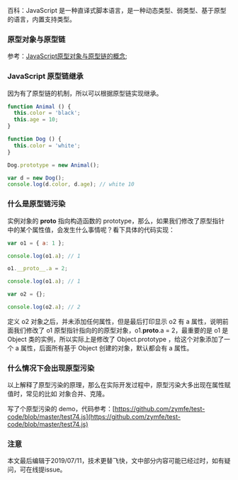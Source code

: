 百科：JavaScript 是一种直译式脚本语言，是一种动态类型、弱类型、基于原型的语言，内置支持类型。

### 原型对象与原型链

参考：[JavaScript原型对象与原型链的概念](https://github.com/zymfe/notebook/blob/master/JavaScript/JavaScript%E5%8E%9F%E5%9E%8B%E5%AF%B9%E8%B1%A1%E4%B8%8E%E5%8E%9F%E5%9E%8B%E9%93%BE%E7%9A%84%E6%A6%82%E5%BF%B5.md);

### JavaScript 原型链继承

因为有了原型链的机制，所以可以根据原型链实现继承。

``` javascript
function Animal () {
  this.color = 'black';
  this.age = 10;
}

function Dog () {
  this.color = 'white';
}

Dog.prototype = new Animal();

var d = new Dog();
console.log(d.color, d.age); // white 10
```

### 什么是原型链污染

实例对象的 __proto__ 指向构造函数的 prototype，那么，如果我们修改了原型指针中的某个属性值，会发生什么事情呢？看下具体的代码实现：

``` javascript
var o1 = { a: 1 };

console.log(o1.a); // 1

o1.__proto__.a = 2;

console.log(o1.a); // 1

var o2 = {};

console.log(o2.a); // 2
```

定义 o2 对象之后，并未添加任何属性，但是最后打印显示 o2 有 a 属性，说明前面我们修改了 o1 原型指针指向的的原型对象，o1.__proto__.a = 2，最重要的是 o1 是 Object 类的实例，所以实际上是修改了 Object.prototype ，给这个对象添加了一个 a 属性，后面所有基于 Object 创建的对象，默认都会有 a 属性。

### 什么情况下会出现原型污染

以上解释了原型污染的原理，那么在实际开发过程中，原型污染大多出现在属性赋值时，常见的比如 对象合并、克隆。

写了个原型污染的 demo，代码参考：[https://github.com/zymfe/test-code/blob/master/test74.js](https://github.com/zymfe/test-code/blob/master/test74.js)

### 注意

本文最后编辑于2019/07/11，技术更替飞快，文中部分内容可能已经过时，如有疑问，可在线提issue。